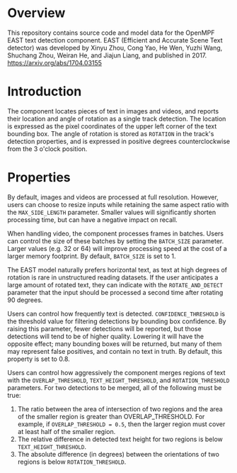 # Overview

This repository contains source code and model data for the OpenMPF EAST text
detection component. EAST (Efficient and Accurate Scene Text detector) was
developed by Xinyu Zhou, Cong Yao, He Wen, Yuzhi Wang, Shuchang Zhou, Weiran
He, and Jiajun Liang, and published in 2017. https://arxiv.org/abs/1704.03155

# Introduction

The component locates pieces of text in images and videos, and reports their
location and angle of rotation as a single track detection. The location is
expressed as the pixel coordinates of the upper left corner of the text
bounding box. The angle of rotation is stored as `ROTATION` in the track's
detection properties, and is expressed in positive degrees counterclockwise
from the 3 o'clock position.

# Properties

By default, images and videos are processed at full resolution. However, users
can choose to resize inputs while retaining the same aspect ratio with the
`MAX_SIDE_LENGTH` parameter. Smaller values will significantly shorten processing
time, but can have a negative impact on recall.

When handling video, the component processes frames in batches. Users can
control the size of these batches by setting the `BATCH_SIZE` parameter. Larger
values (e.g. 32 or 64) will improve processing speed at the cost of a larger
memory footprint. By default, `BATCH_SIZE` is set to 1.

The EAST model naturally prefers horizontal text, as text at high degrees of
rotation is rare in unstructured reading datasets. If the user anticipates a
large amount of rotated text, they can indicate with the `ROTATE_AND_DETECT` parameter
that the input should be processed a second time after rotating 90 degrees.

Users can control how frequently text is detected. `CONFIDENCE_THRESHOLD` is the
threshold value for filtering detections by bounding box confidence. By raising
this parameter, fewer detections will be reported, but those detections will
tend to be of higher quality. Lowering it will have the opposite effect; many
bounding boxes will be returned, but many of them may represent false
positives, and contain no text in truth. By default, this property is set to
0.8.

Users can control how aggressively the component merges regions of text with
the `OVERLAP_THRESHOLD`, `TEXT_HEIGHT_THRESHOLD`, and `ROTATION_THRESHOLD`
parameters. For two detections to be merged, all of the following must be true:
1. The ratio between the area of intersection of two regions and the area of
the smaller region is greater than OVERLAP_THRESHOLD. For example, if
`OVERLAP_THRESHOLD = 0.5`, then the larger region must cover at least half of
the smaller region.
2. The relative difference in detected text height for two regions is below
`TEXT_HEIGHT_THRESHOLD`.
3. The absolute difference (in degrees) between the orientations of two regions
is below `ROTATION_THRESHOLD`.

